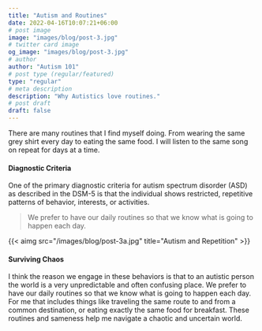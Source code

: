 ```yaml
---
title: "Autism and Routines"
date: 2022-04-16T10:07:21+06:00
# post image
image: "images/blog/post-3.jpg"
# twitter card image
og_image: "images/blog/post-3.jpg"
# author
author: "Autism 101"
# post type (regular/featured)
type: "regular"
# meta description
description: "Why Autistics love routines."
# post draft
draft: false
---
```


There are many routines that I find myself doing. From wearing the same grey shirt every day to eating the same food. I will listen to the same song on repeat for days at a time. 

#### Diagnostic Criteria
One of the primary diagnostic criteria for autism spectrum disorder (ASD) as described in the DSM-5  is that the individual shows restricted, repetitive patterns of behavior, interests, or activities. 

> We prefer to have our daily routines so that we know what is going to happen each day.

{{< aimg  src="/images/blog/post-3a.jpg" title="Autism and Repetition" >}}

#### Surviving Chaos
I think the reason we engage in these behaviors is that to an autistic person the world is a very unpredictable and often confusing place. We prefer to have our daily routines so that we know what is going to happen each day. For me that includes things like traveling the same route to and from a common destination, or eating exactly the same food for breakfast. These routines and sameness help me navigate a chaotic and uncertain world. 
